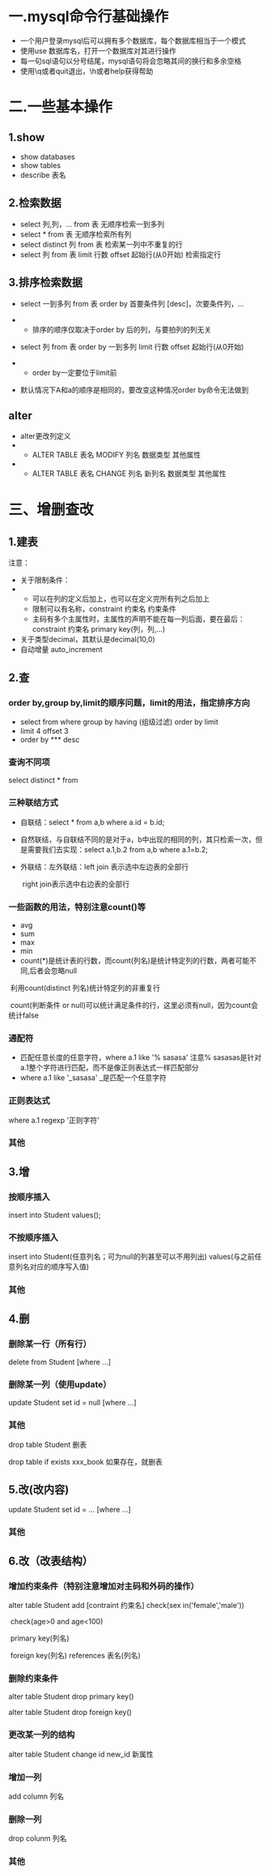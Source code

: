 # 一.mysql命令行基础操作

* 一个用户登录mysql后可以拥有多个数据库，每个数据库相当于一个模式
* 使用use 数据库名，打开一个数据库对其进行操作
* 每一句sql语句以分号结尾，mysql语句将会忽略其间的换行和多余空格
* 使用\q或者quit退出，\h或者help获得帮助

# 二.一些基本操作

## 1.show

* show databases
* show tables
* describe 表名

## 2.检索数据

* select 列,列，... from 表	无顺序检索一到多列
* select * from 表                  无顺序检索所有列
* select distinct 列 from 表   检索某一列中不重复的行
* select 列 from 表 limit 行数 offset 起始行(从0开始)     检索指定行

## 3.排序检索数据

* select 一到多列 from 表 order by 首要条件列 [desc]，次要条件列，...
* * 排序的顺序仅取决于order by 后的列，与要拍列的列无关
* select 列 from 表 order by 一到多列 limit 行数 offset 起始行(从0开始)  

* * order by一定要位于limit前

* 默认情况下A和a的顺序是相同的，要改变这种情况order by命令无法做到

## alter

* alter更改列定义
* * ALTER TABLE 表名 MODIFY 列名 数据类型 其他属性
* * ALTER TABLE 表名 CHANGE 列名 新列名 数据类型 其他属性

# 三、增删查改

## 1.建表

注意：

* 关于限制条件：
* * 可以在列的定义后加上，也可以在定义完所有列之后加上
  * 限制可以有名称，constraint 约束名 约束条件
  * 主码有多个主属性时，主属性的声明不能在每一列后面，要在最后：constraint 约束名 primary key(列，列,...)
* 关于类型decimal，其默认是decimal(10,0)
* 自动增量 auto_increment

## 2.查

### order by,group by,limit的顺序问题，limit的用法，指定排序方向

* select from where group by having (组级过滤) order by limit
* limit 4 offset 3
* order by *** desc

### 查询不同项

select distinct * from 

### 三种联结方式

* 自联结：select * from a,b where a.id = b.id;

* 自然联结，与自联结不同的是对于a，b中出现的相同的列，其只检索一次，但是需要我们去实现：select a.1,b.2 from a,b where a.1=b.2;

* 外联结：左外联结：left join 表示选中左边表的全部行

  ​                                   right join表示选中右边表的全部行

### 一些函数的用法，特别注意count()等

* avg
* sum
* max
* min
* count(*)是统计表的行数，而count(列名)是统计特定列的行数，两者可能不同,后者会忽略null

​         利用count(distinct 列名)统计特定列的非重复行

​		  count(判断条件 or null)可以统计满足条件的行，这里必须有null，因为count会统计false

### 通配符

* 匹配任意长度的任意字符，where a.1 like '% sasasa'       注意% sasasas是针对a.1整个字符进行匹配，而不是像正则表达式一样匹配部分
* where a.1 like '_sasasa'         _是匹配一个任意字符

### 正则表达式

where a.1 regexp '正则字符'

### 其他

## 3.增

### 按顺序插入

insert into Student values();

### 不按顺序插入

insert into Student(任意列名；可为null的列甚至可以不用列出) values(与之前任意列名对应的顺序写入值)

### 其他



## 4.删

### 删除某一行（所有行）

delete from Student [where ...]

### 删除某一列（使用update）

update Student set id = null [where ...] 

### 其他

drop table Student 删表

drop table if exists xxx_book 如果存在，就删表

## 5.改(改内容)

update Student set id = ... [where ...]

### 其他



## 6.改（改表结构）

### 增加约束条件（特别注意增加对主码和外码的操作）

alter table Student add [contraint 约束名] check(sex in('female','male')) 

​                                                                        check(age>0 and age<100)

​                                                                        primary key(列名)

​                                                                        foreign key(列名) references 表名(列名)

### 删除约束条件

alter table Student drop primary key()

alter table Student drop foreign key()

### 更改某一列的结构

alter table Student change id new_id 新属性

### 增加一列

add column 列名

### 删除一列

drop colunm 列名

### 其他



